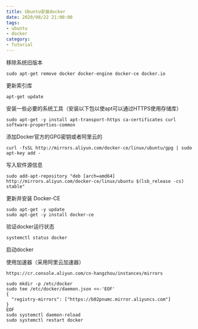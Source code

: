 ```yaml
---
title: Ubuntu安装docker
date: 2020/08/22 21:00:00
tags: 
- ubuntu
- docker
category: 
- Tutorial
---
```


移除系统旧版本

```shell script
sudo apt-get remove docker docker-engine docker-ce docker.io
```

更新索引库

```shell script
apt-get update
```
<!-- more -->
安装一些必要的系统工具（安装以下包以使apt可以通过HTTPS使用存储库）

```shell script
sudo apt-get -y install apt-transport-https ca-certificates curl software-properties-common
```

添加Docker官方的GPG密钥或者阿里云的

```shell script
curl -fsSL http://mirrors.aliyun.com/docker-ce/linux/ubuntu/gpg | sudo apt-key add -
```

写入软件源信息

```shell script
sudo add-apt-repository "deb [arch=amd64] http://mirrors.aliyun.com/docker-ce/linux/ubuntu $(lsb_release -cs) stable"

```

更新并安装 Docker-CE

```shell script
sudo apt-get -y update
sudo apt-get -y install docker-ce
```

验证docker运行状态

```shell script
systemctl status docker
```

启动docker

使用加速器（采用阿里云加速器）

```shell script
https://cr.console.aliyun.com/cn-hangzhou/instances/mirrors

sudo mkdir -p /etc/docker
sudo tee /etc/docker/daemon.json <<-'EOF'
{
  "registry-mirrors": ["https://b02pnumc.mirror.aliyuncs.com"]
}
EOF
sudo systemctl daemon-reload
sudo systemctl restart docker
```



